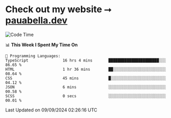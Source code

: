 # Check out my website ⭢ [pauabella.dev](https://pauabella.dev)

<!--START_SECTION:waka-->
![Code Time](http://img.shields.io/badge/Code%20Time-3%2C699%20hrs%2054%20mins-blue)

📊 **This Week I Spent My Time On** 

```text
💬 Programming Languages: 
TypeScript               16 hrs 4 mins       ██████████████████████░░░   86.65 % 
HTML                     1 hr 36 mins        ██░░░░░░░░░░░░░░░░░░░░░░░   08.64 % 
CSS                      45 mins             █░░░░░░░░░░░░░░░░░░░░░░░░   04.12 % 
JSON                     6 mins              ░░░░░░░░░░░░░░░░░░░░░░░░░   00.58 % 
SCSS                     0 secs              ░░░░░░░░░░░░░░░░░░░░░░░░░   00.01 % 
```


 Last Updated on 09/09/2024 02:26:16 UTC
<!--END_SECTION:waka-->
